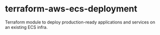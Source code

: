 # terraform-aws-ecs-deployment

Terraform module to deploy production-ready applications and services on an existing ECS infra.
